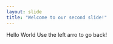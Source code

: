 ```yaml
---
layout: slide
title: "Welcome to our second slide!"
---
```

Hello World
Use the left arro to go back!
